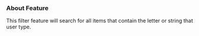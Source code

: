 ### About Feature
This filter feature will search for all items that contain the letter or string that user type.